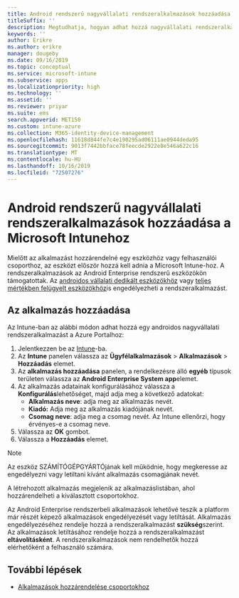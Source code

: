 ```yaml
---
title: Android rendszerű nagyvállalati rendszeralkalmazások hozzáadása a Microsoft Intunehoz
titleSuffix: ''
description: Megtudhatja, hogyan adhat hozzá nagyvállalati rendszeralkalmazásokat Microsoft Intunehoz.
keywords: ''
author: Erikre
ms.author: erikre
manager: dougeby
ms.date: 09/16/2019
ms.topic: conceptual
ms.service: microsoft-intune
ms.subservice: apps
ms.localizationpriority: high
ms.technology: ''
ms.assetid: ''
ms.reviewer: priyar
ms.suite: ems
search.appverid: MET150
ms.custom: intune-azure
ms.collection: M365-identity-device-management
ms.openlocfilehash: 11618d844fe7c4e190295ad06111ae0944deda95
ms.sourcegitcommit: 9013f7442bbface78feecde2922e8e546a622c16
ms.translationtype: MT
ms.contentlocale: hu-HU
ms.lasthandoff: 10/16/2019
ms.locfileid: "72507276"
---
```

# <a name="add-android-enterprise-system-apps-to-microsoft-intune"></a>Android rendszerű nagyvállalati rendszeralkalmazások hozzáadása a Microsoft Intunehoz

Mielőtt az alkalmazást hozzárendelné egy eszközhöz vagy felhasználói csoporthoz, az eszközt először hozzá kell adnia a Microsoft Intune-hoz. A rendszeralkalmazások az Android Enterprise rendszerű eszközökön támogatottak. Az [androidos vállalati dedikált eszközökhöz](../enrollment/android-kiosk-enroll.md) vagy [teljes mértékben felügyelt eszközökhöz](../enrollment/android-fully-managed-enroll.md)is engedélyezheti a rendszeralkalmazást.

## <a name="add-the-app"></a>Az alkalmazás hozzáadása

Az Intune-ban az alábbi módon adhat hozzá egy androidos nagyvállalati rendszeralkalmazást a Azure Portalhoz:

1. Jelentkezzen be az [Intune](https://go.microsoft.com/fwlink/?linkid=2090973)-ba.
2. Az **Intune** panelen válassza az **Ügyfélalkalmazások** > **Alkalmazások** > **Hozzáadás** elemet.
3. Az **alkalmazás hozzáadása** panelen, a rendelkezésre álló **egyéb** típusok területen válassza az **Android Enterprise System app**elemet.
4. Az alkalmazás adatainak konfigurálásához válassza a **Konfigurálás**lehetőséget, majd adja meg a következő adatokat:
    - **Alkalmazás neve**: adja meg az alkalmazás nevét.
    - **Kiadó:** Adja meg az alkalmazás kiadójának nevét.  
    - **Csomag neve**: adja meg a csomag nevét. Az Intune ellenőrzi, hogy érvényes-e a csomag neve.
5. Válassza az **OK** gombot.
6. Válassza a **Hozzáadás** elemet.

> [!NOTE]
> Az eszköz SZÁMÍTÓGÉPGYÁRTÓjának kell működnie, hogy megkeresse az engedélyezni vagy letiltani kívánt alkalmazás csomagjának nevét.

A létrehozott alkalmazás megjelenik az alkalmazáslistában, ahol hozzárendelheti a kiválasztott csoportokhoz. 

Az Android Enterprise rendszerbeli alkalmazások lehetővé teszik a platform már részét képező alkalmazások engedélyezését vagy letiltását. Alkalmazás engedélyezéséhez rendelje hozzá a rendszeralkalmazást **szükség**szerint. Az alkalmazások letiltásához rendelje hozzá a rendszeralkalmazást **eltávolításként**. A rendszeralkalmazások nem rendelhetők hozzá elérhetőként a felhasználó számára.


## <a name="next-steps"></a>További lépések

- [Alkalmazások hozzárendelése csoportokhoz](apps-deploy.md)
